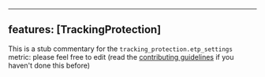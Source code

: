 
---
features: [TrackingProtection]
---

This is a stub commentary for the `tracking_protection.etp_settings` metric: please feel free to edit (read the
[contributing guidelines](https://github.com/mozilla/glean-annotations/blob/main/CONTRIBUTING.md)
if you haven't done this before)
